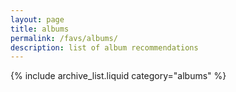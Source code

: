 ```yaml
---
layout: page
title: albums
permalink: /favs/albums/
description: list of album recommendations
---
```


{% include archive_list.liquid category="albums" %}

